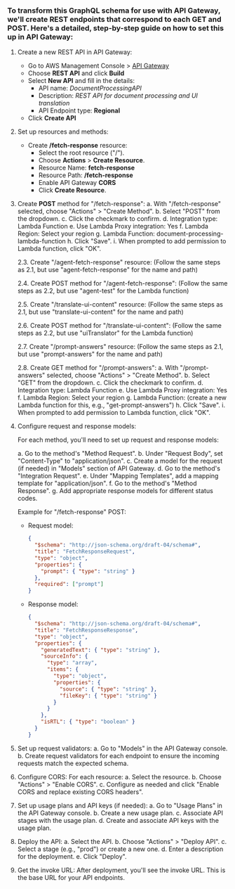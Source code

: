 ### To transform this GraphQL schema for use with API Gateway, we'll create REST endpoints that correspond to each GET and POST. Here's a detailed, step-by-step guide on how to set this up in API Gateway:

1. Create a new REST API in API Gateway:
   - Go to AWS Management Console > [API Gateway](https://console.aws.amazon.com/apigateway?p=pm&c=sm&z=1)
   - Choose **REST API** and click **Build**
   - Select **New API** and fill in the details:
      - API name: *DocumentProcessingAPI*
      - Description: *REST API for document processing and UI translation*
      - API Endpoint type: **Regional**
   - Click **Create API**

2. Set up resources and methods:
   - Create **/fetch-response** resource:
      - Select the root resource ("/").
      - Choose **Actions** > **Create Resource**.
      - Resource Name: **fetch-response**
      - Resource Path: **/fetch-response**
      - Enable API Gateway **CORS**
      - Click **Create Resource**.

3. Create **POST** method for "/fetch-response":
   a. With "/fetch-response" selected, choose "Actions" > "Create Method".
   b. Select "POST" from the dropdown.
   c. Click the checkmark to confirm.
   d. Integration type: Lambda Function
   e. Use Lambda Proxy integration: Yes
   f. Lambda Region: Select your region
   g. Lambda Function: document-processing-lambda-function
   h. Click "Save".
   i. When prompted to add permission to Lambda function, click "OK".

   2.3. Create "/agent-fetch-response" resource:
   (Follow the same steps as 2.1, but use "agent-fetch-response" for the name and path)

   2.4. Create POST method for "/agent-fetch-response":
   (Follow the same steps as 2.2, but use "agent-test" for the Lambda function)

   2.5. Create "/translate-ui-content" resource:
   (Follow the same steps as 2.1, but use "translate-ui-content" for the name and path)

   2.6. Create POST method for "/translate-ui-content":
   (Follow the same steps as 2.2, but use "uiTranslator" for the Lambda function)

   2.7. Create "/prompt-answers" resource:
   (Follow the same steps as 2.1, but use "prompt-answers" for the name and path)

   2.8. Create GET method for "/prompt-answers":
   a. With "/prompt-answers" selected, choose "Actions" > "Create Method".
   b. Select "GET" from the dropdown.
   c. Click the checkmark to confirm.
   d. Integration type: Lambda Function
   e. Use Lambda Proxy integration: Yes
   f. Lambda Region: Select your region
   g. Lambda Function: (create a new Lambda function for this, e.g., "get-prompt-answers")
   h. Click "Save".
   i. When prompted to add permission to Lambda function, click "OK".

3. Configure request and response models:

   For each method, you'll need to set up request and response models:

   a. Go to the method's "Method Request".
   b. Under "Request Body", set "Content-Type" to "application/json".
   c. Create a model for the request (if needed) in "Models" section of API Gateway.
   d. Go to the method's "Integration Request".
   e. Under "Mapping Templates", add a mapping template for "application/json".
   f. Go to the method's "Method Response".
   g. Add appropriate response models for different status codes.

   Example for "/fetch-response" POST:
   - Request model:
     ```json
     {
       "$schema": "http://json-schema.org/draft-04/schema#",
       "title": "FetchResponseRequest",
       "type": "object",
       "properties": {
         "prompt": { "type": "string" }
       },
       "required": ["prompt"]
     }
     ```
   - Response model:
     ```json
     {
       "$schema": "http://json-schema.org/draft-04/schema#",
       "title": "FetchResponseResponse",
       "type": "object",
       "properties": {
         "generatedText": { "type": "string" },
         "sourceInfo": {
           "type": "array",
           "items": {
             "type": "object",
             "properties": {
               "source": { "type": "string" },
               "fileKey": { "type": "string" }
             }
           }
         },
         "isRTL": { "type": "boolean" }
       }
     }
     ```

4. Set up request validators:
   a. Go to "Models" in the API Gateway console.
   b. Create request validators for each endpoint to ensure the incoming requests match the expected schema.

5. Configure CORS:
   For each resource:
   a. Select the resource.
   b. Choose "Actions" > "Enable CORS".
   c. Configure as needed and click "Enable CORS and replace existing CORS headers".

6. Set up usage plans and API keys (if needed):
   a. Go to "Usage Plans" in the API Gateway console.
   b. Create a new usage plan.
   c. Associate API stages with the usage plan.
   d. Create and associate API keys with the usage plan.

7. Deploy the API:
   a. Select the API.
   b. Choose "Actions" > "Deploy API".
   c. Select a stage (e.g., "prod") or create a new one.
   d. Enter a description for the deployment.
   e. Click "Deploy".

8. Get the invoke URL:
   After deployment, you'll see the invoke URL. This is the base URL for your API endpoints.
